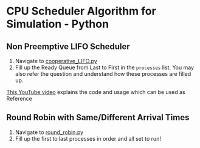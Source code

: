 # CPU Scheduler Algorithm for Simulation - Python 

## Non Preemptive LIFO Scheduler

1. Navigate to [cooperative_LIFO.py](cooperative_LIFO.py)
2. Fill up the Ready Queue from Last to First in the `processes` list. You may also refer the question and understand how these processes are filled up.

[This YouTube video](https://youtu.be/--y0K8gemuk?si=4fGh49t62wc_vQrJ) explains the code and usage which can be used as Reference

## Round Robin with Same/Different Arrival Times

1. Navigate to [round_robin.py](round_robin.py)
2. Fill up the first to last processes in order and all set to run!

